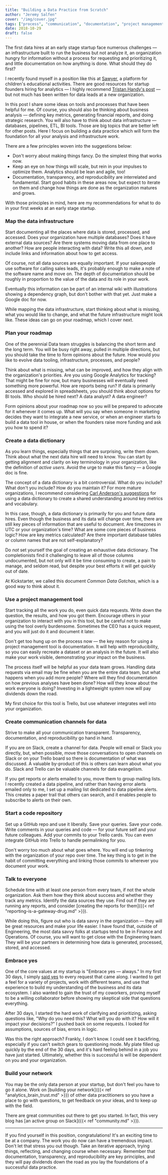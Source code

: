 ```yaml
---
title: "Building a Data Practice from Scratch"
author: "Jeremy Salfen"
cover: "/img/cover.jpg"
tags: ["process", "communication", "documentation", "project management"]
date: 2018-10-29
draft: false
---
```


The first data hires at an early stage startup face numerous challenges — an infrastructure built to run the business but not analyze it, an organization hungry for information without a process for requesting and prioritizing it, and little documentation on how anything is done. What should they do first?

<!--more-->

I recently found myself in a position like this at [Sawyer](https://www.sawyertools.com/), a platform for children's educational activities. There are good resources for startup founders hiring for analytics — I highly recommend [Tristan Handy's post](https://thinkgrowth.org/the-startup-founders-guide-to-analytics-1d2176f20ac1) — but not much has been written for data leads at a new organization.

In this post I share some ideas on tools and processes that have been helpful for me. Of course, you should also be thinking about business analysis — defining key metrics, generating financial reports, and doing strategic research. You will also have to think about data infrastructure — databases, pipelines, ETL, BI tools. Those are big topics that are better left for other posts. Here I focus on building a data practice which will form the foundation for all your analysis and infrastructure work.

There are a few principles woven into the suggestions below:

* Don't worry about making things fancy. Do the simplest thing that works now.
* Keep an eye on how things will scale, but rein in your impulses to optimize them. Analytics should be lean and agile, too!
* Documentation, transparency, and reproducibility are interrelated and fundamental. Start good habits in these areas now, but expect to iterate on them and change how things are done as the organization matures and grows.

With those principles in mind, here are my recommendations for what to do in your first weeks at an early stage startup.

### Map the data infrastructure
Start documenting all the places where data is stored, processed, and accessed. Does your organization have multiple databases? Does it have external data sources? Are there systems moving data from one place to another? How are people interacting with data? Write this all down, and include links and information about how to get access.

Of course, not all data sources are equally important. If your salespeople use software for calling sales leads, it's probably enough to make a note of the software name and move on. The depth of documentation should be roughly in proportion to the value of the data and its role in your work.

Eventually this information can be part of an internal wiki with illustrations showing a dependency graph, but don't bother with that yet. Just make a Google doc for now.

While mapping the data infrastructure, start thinking about what is missing, what you would like to change, and what the future infrastructure might look like. These ideas can go on your roadmap, which I cover next.

### Plan your roadmap
One of the perennial Data team struggles is balancing the short term and the long term. You will be busy right away, pulled in multiple directions, but you should take the time to form opinions about the future. How would you like to evolve data tooling, infrastructure, processes, and people?

Think about what is missing, what can be improved, and how they align with the organization's priorities. Are you using Google Analytics for tracking? That might be fine for now, but many businesses will eventually need something more powerful. How are reports being run? If data is primarily accessed and explored in spreadsheets, you should think about options for BI tools. Who should be hired next? A data analyst? A data engineer?

Form opinions about your roadmap now so you will be prepared to advocate for it whenever it comes up. What will you say when someone in marketing decides they want to integrate a new service, or when an engineer starts to build a data tool in house, or when the founders raise more funding and ask you how to spend it?

### Create a data dictionary
As you learn things, especially things that are surprising, write them down. Think about what the next data hire will need to know. You can start by getting alignment and clarity on key terminology in your organization, like the definition of *active users*. Avoid the urge to make this fancy — a Google doc is fine.

The concept of a data dictionary is a bit controversial. What do you include? What don't you include? How do you maintain it? For more mature organizations, I recommend considering [Carl Anderson's suggestions](https://medium.com/@leapingllamas/data-dictionary-a-how-to-and-best-practices-a09a685dcd61) for using a data dictionary to create a shared understanding around key metrics and vocabulary.

In this case, though, a data dictionary is primarily for you and future data hires. Even though the business and its data will change over time, there are still key pieces of information that are useful to document. Are timezones in UTC or your organization's time? What are some core pieces of business logic? How are key metrics calculated? Are there important database tables or column names that are not self-explanatory?

Do *not* set yourself the goal of creating an exhaustive data dictionary. The completionists find it challenging to leave all of those columns undocumented, but not only will it be time consuming to create, a pain to manage, and seldom read, but despite your best efforts it will get quickly out of date.

At Kickstarter, we called this document *Common Data Gotchas*, which is a good way to think about it.

### Use a project management tool
Start tracking all the work you do, even quick data requests. Write down the question, the results, and how you got them. Encourage others in your organization to interact with you in this tool, but be careful not to make using the tool overly burdensome. Sometimes the CEO has a quick request, and you will just do it and document it later. 

Don't get too hung up on the process now — the key reason for using a project management tool is documentation. It will help with reproducibility, so you can easily recreate a dataset or an analysis in the future. It will also make your work visible, demonstrating your impact on the business.

The process itself will be helpful as your data team grows. Handling data requests via email may be fine when you are the entire data team, but what happens when you add more people? Where will they find documentation on how previous analyses have been done? How will they know about the work everyone is doing? Investing in a lightweight system now will pay dividends down the road.

My first choice for this tool is Trello, but use whatever integrates well into your organization.

### Create communication channels for data
Strive to make all your communication transparent. Transparency, documentation, and reproducibility go hand in hand.

If you are on Slack, create a channel for data. People will email or Slack you directly, but, when possible, move those conversations to open channels on Slack or on your Trello board so there is documentation of what was discussed. A valuable by-product of this is others can learn about what you do. Slack and Trello can be valuable channels for data evangelism.

If you get reports or alerts emailed to you, move them to group mailing lists. I recently created a data pipeline, and rather than having error alerts emailed only to me, I set up a mailing list dedicated to data pipeline alerts. This creates a paper trail that others can search, and it enables people to subscribe to alerts on their own.

### Start a code repository
Set up a GitHub repo and use it liberally. Save your queries. Save your code. Write comments in your queries and code — for your future self and your future colleagues. Add your commits to your Trello cards. You can even integrate GitHub into Trello to handle permalinking for you. 

Don't worry too much about what goes where. You will end up tinkering with the organization of your repo over time. The key thing is to get in the habit of committing everything and linking those commits to wherever you document your work.

### Talk to everyone
Schedule time with at least one person from every team, if not the whole organization. Ask them how they think about success and whether they track any metrics. Identify the data sources they use. Find out if they are running any reports, and consider [creating the reports for them]({{< ref "reporting-is-a-gateway-drug.md" >}}).

While doing this, figure out who is data savvy in the organization — they will be great resources and make your life easier. I have found that, outside of Engineering, the most data savvy folks at startups tend to be in Finance and Operations. Of course, you will want to get close with the Engineering team. They will be your partners in determining how data is generated, processed, stored, and accessed.

### Embrace yes
One of the core values at my startup is "Embrace yes — always." In my first 30 days, I simply [said yes](https://en.wikipedia.org/wiki/Yes,_and...) to every request that came along. I wanted to get a feel for a variety of projects, work with different teams, and use that experience to build my understanding of the business and its data ecosystem. I also wanted to gain the trust of my coworkers, proving myself to be a willing collaborator before showing my skeptical side that questions everything.

After 30 days, I started the hard work of clarifying and prioritizing, asking questions like, "Why do you need this? What will you do with it? How will it impact your decisions?" I pushed back on some requests. I looked for assumptions, sources of bias, errors in logic.

Was this the right approach? Frankly, I don't know. I could see it backfiring, especially if you can't switch gears to questioning mode. My plate filled up quickly by the end of the 30 days, and it's hard feeling behind in a job you have just started. Ultimately, whether this is successful is will be dependent on you and your organization.

### Build your network
You may be the only data person at your startup, but don't feel you have to go it alone. Work on [building your network]({{< ref "analytics_brain_trust.md" >}}) of other data practitioners so you have a place to go with questions, to get feedback on your ideas, and to keep up with the field.

There are great communities out there to get you started. In fact, this very blog has [an active group on Slack]({{< ref "community.md" >}}).

----

If you find yourself in this position, congratulations! It's an exciting time to be at a company. The work you do now can have a tremendous impact. Don't let that stress you out though. Take an iterative approach, trying things, reflecting, and changing course when necessary. Remember that documentation, transparency, and reproducibility are key principles, and they will pay dividends down the road as you lay the foundations of a successful data practice.
